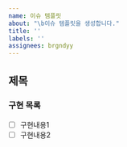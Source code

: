 ```yaml
---
name: 이슈 템플릿
about: "\b이슈 템플릿을 생성합니다."
title: ''
labels: ''
assignees: brgndyy
---
```


## 제목

### 구현 목록

- [ ] 구현내용1
- [ ] 구현내용2
